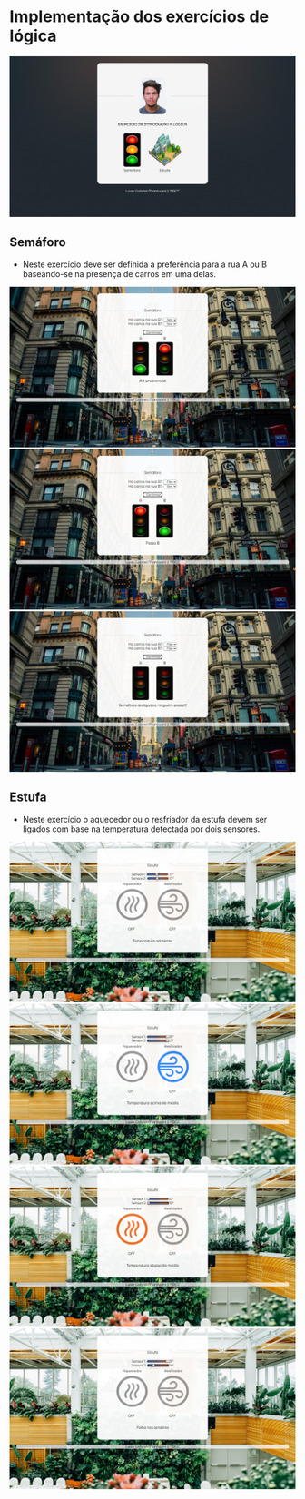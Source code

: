 # Implementação dos exercícios de lógica
<img src="images/pg-home.png">

## Semáforo
- Neste exercício deve ser definida a preferência para a rua A ou B baseando-se na presença de carros em uma delas.
<img src="images/pg-semaforo-preferencia-a.png">
<img src="images/pg-semaforo-preferencia-b.png">
<img src="images/pg-semaforo-sem-carros.png">

## Estufa
- Neste exercício o aquecedor ou o resfriador da estufa devem ser ligados com base na temperatura detectada por dois sensores.
<img src="images/pg-estufa-temp-ambiente.png">
<img src="images/pg-estufa-temp-alta.png">
<img src="images/pg-estufa-temp-baixa.png">
<img src="images/pg-estufa-falha-sensores.png">
